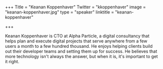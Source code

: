 +++
Title = "Keanan Koppenhaver"
Twitter = "kkoppenhaver"
image = "keanan-koppenhaver.jpg"
type = "speaker"
linktitle = "keanan-koppenhaver"

+++

Keanan Koppenhaver is CTO at Alpha Particle, a digital consultancy that helps plan and execute digital projects that serve anywhere from a few users a month to a few hundred thousand. He enjoys helping clients build out their developer teams and setting them up for success. He believes that more technology isn't always the answer, but when it is, it's important to get it right.
